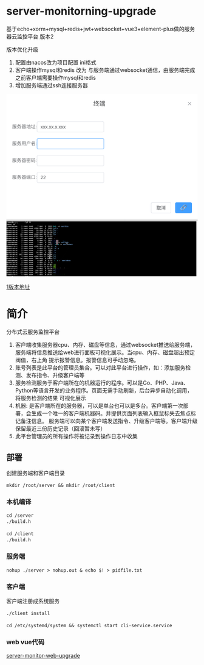 # server-monitorning-upgrade
基于echo+xorm+mysql+redis+jwt+websocket+vue3+element-plus做的服务器云监控平台 版本2

版本优化升级
1. 配置由nacos改为项目配置 ini格式
2. 客户端操作mysql和redis 改为 与服务端通过websocket通信，由服务端完成之前客户端需要操作mysql和redis
3. 增加服务端通过ssh连接服务器
<img src="./connection.png">
<img src="./console.png">


[1版本地址](https://github.com/jeffcail/server-monitor)

# 简介
分布式云服务监控平台
1. 客户端收集服务器cpu、内存、磁盘等信息，通过websocket推送给服务端，服务端将信息推送给web进行面板可视化展示。当cpu、内存、磁盘超出预定阀值，右上角
提示报警信息。报警信息可手动忽略。
2. 账号列表是此平台的管理员集合。可以对此平台进行操作，如：添加服务检测、发布指令、升级客户端等
3. 服务检测服务于客户端所在的机器运行的程序。可以是Go、PHP、Java、Python等语言开发的业务程序。页面无需手动刷新，后台异步自动化调用，将服务检测的结果
可视化展示
4. 机器: 是客户端所在的服务器，可以是单台也可以是多台。客户端第一次部署，会生成一个唯一的客户端机器码。并提供页面列表输入框鼠标失去焦点标记备注信息。
服务端可以向某个客户端发送指令、升级客户端等。客户端升级保留最近三份历史记录（回滚暂未写）
5. 此平台管理员的所有操作将被记录到操作日志中收集


## 部署
创建服务端和客户端目录
```shell
mkdir /root/server && mkdir /root/client
```
### 本机编译
```shell
cd /server
./build.h

cd /client
./build.h
```

### 服务端

```shell
nohup ./server > nohup.out & echo $! > pidfile.txt
```

### 客户端
客户端注册成系统服务

```shell
./client install

cd /etc/systemd/system && systemctl start cli-service.service
```

### web vue代码
[server-monitor-web-upgrade](https://github.com/jeffcail/server-monitor-web-upgrade)
